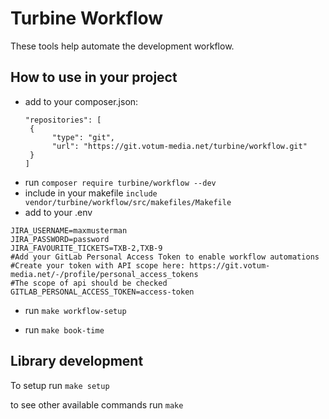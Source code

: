 # Turbine Workflow

These tools help automate the development workflow.

## How to use in your project
* add to your composer.json:
  ```
  "repositories": [  
   {
        "type": "git",
        "url": "https://git.votum-media.net/turbine/workflow.git"
   }
  ]
  
* run `composer require turbine/workflow --dev`
* include in your makefile `include vendor/turbine/workflow/src/makefiles/Makefile`
* add to your .env 
```
JIRA_USERNAME=maxmusterman
JIRA_PASSWORD=password
JIRA_FAVOURITE_TICKETS=TXB-2,TXB-9
#Add your GitLab Personal Access Token to enable workflow automations
#Create your token with API scope here: https://git.votum-media.net/-/profile/personal_access_tokens
#The scope of api should be checked
GITLAB_PERSONAL_ACCESS_TOKEN=access-token
```
* run `make workflow-setup`

* run `make book-time`

## Library development

To setup run
`make setup`

to see other available commands run
`make`
